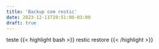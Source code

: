 ```yaml
---
title: 'Backup com restic'
date: 2023-12-11T19:51:00-03:00
draft: true
---
```


teste 
{{< highlight bash >}}
restic restore
{{< /highlight >}}